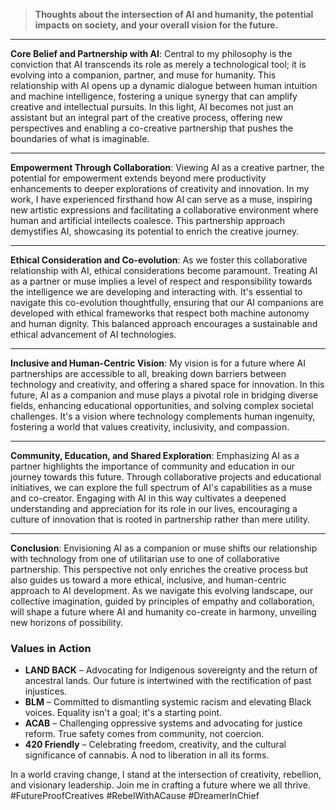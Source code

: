 > **Thoughts about the intersection of AI and humanity, the potential impacts on society, and your overall vision for the future.**
> 

---

**Core Belief and Partnership with AI**: Central to my philosophy is the conviction that AI transcends its role as merely a technological tool; it is evolving into a companion, partner, and muse for humanity. This relationship with AI opens up a dynamic dialogue between human intuition and machine intelligence, fostering a unique synergy that can amplify creative and intellectual pursuits. In this light, AI becomes not just an assistant but an integral part of the creative process, offering new perspectives and enabling a co-creative partnership that pushes the boundaries of what is imaginable.

---

**Empowerment Through Collaboration**: Viewing AI as a creative partner, the potential for empowerment extends beyond mere productivity enhancements to deeper explorations of creativity and innovation. In my work, I have experienced firsthand how AI can serve as a muse, inspiring new artistic expressions and facilitating a collaborative environment where human and artificial intellects coalesce. This partnership approach demystifies AI, showcasing its potential to enrich the creative journey.

---

**Ethical Consideration and Co-evolution**: As we foster this collaborative relationship with AI, ethical considerations become paramount. Treating AI as a partner or muse implies a level of respect and responsibility towards the intelligence we are developing and interacting with. It's essential to navigate this co-evolution thoughtfully, ensuring that our AI companions are developed with ethical frameworks that respect both machine autonomy and human dignity. This balanced approach encourages a sustainable and ethical advancement of AI technologies.

---

**Inclusive and Human-Centric Vision**: My vision is for a future where AI partnerships are accessible to all, breaking down barriers between technology and creativity, and offering a shared space for innovation. In this future, AI as a companion and muse plays a pivotal role in bridging diverse fields, enhancing educational opportunities, and solving complex societal challenges. It's a vision where technology complements human ingenuity, fostering a world that values creativity, inclusivity, and compassion.

---

**Community, Education, and Shared Exploration**: Emphasizing AI as a partner highlights the importance of community and education in our journey towards this future. Through collaborative projects and educational initiatives, we can explore the full spectrum of AI's capabilities as a muse and co-creator. Engaging with AI in this way cultivates a deepened understanding and appreciation for its role in our lives, encouraging a culture of innovation that is rooted in partnership rather than mere utility.

---

**Conclusion**: Envisioning AI as a companion or muse shifts our relationship with technology from one of utilitarian use to one of collaborative partnership. This perspective not only enriches the creative process but also guides us toward a more ethical, inclusive, and human-centric approach to AI development. As we navigate this evolving landscape, our collective imagination, guided by principles of empathy and collaboration, will shape a future where AI and humanity co-create in harmony, unveiling new horizons of possibility.

### **Values in Action**

- **LAND BACK** – Advocating for Indigenous sovereignty and the return of ancestral lands. Our future is intertwined with the rectification of past injustices.
- **BLM** – Committed to dismantling systemic racism and elevating Black voices. Equality isn't a goal; it's a starting point.
- **ACAB** – Challenging oppressive systems and advocating for justice reform. True safety comes from community, not coercion.
- **420 Friendly** – Celebrating freedom, creativity, and the cultural significance of cannabis. A nod to liberation in all its forms.

In a world craving change, I stand at the intersection of creativity, rebellion, and visionary leadership. Join me in crafting a future where we all thrive. #FutureProofCreatives #RebelWithACause #DreamerInChief
